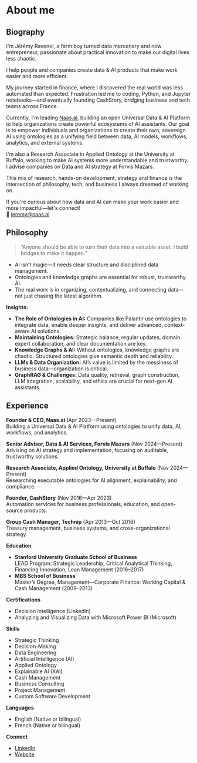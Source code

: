 # About me

## Biography

I'm Jérémy Ravenel, a farm boy turned data mercenary and now entrepreneur, passionate about practical innovation to make our digital lives less chaotic.

I help people and companies create data & AI products that make work easier and more efficient.

My journey started in finance, where I discovered the real world was less automated than expected. Frustration led me to coding, Python, and Jupyter notebooks—and eventually founding CashStory, bridging business and tech teams across France.

Currently, I'm leading [Naas.ai](https://naas.ai), building an open Universal Data & AI Platform to help organizations create powerful ecosystems of AI assistants. Our goal is to empower individuals and organizations to create their own, sovereign AI using ontologies as a unifying field between data, AI models, workflows, analytics, and external systems.

I'm also a Research Associate in Applied Ontology at the University at Buffalo, working to make AI systems more understandable and trustworthy. I advise companies on Data and AI strategy at Forvis Mazars.

This mix of research, hands-on development, strategy and finance is the intersection of philosophy, tech, and business I always dreamed of working on.

If you're curious about how data and AI can make your work easier and more impactful—let's connect!  
📧 jeremy@naas.ai

## Philosophy

> “Anyone should be able to turn their data into a valuable asset. I build bridges to make it happen.”

- AI isn’t magic—it needs clear structure and disciplined data management.
- Ontologies and knowledge graphs are essential for robust, trustworthy AI.
- The real work is in organizing, contextualizing, and connecting data—not just chasing the latest algorithm.

**Insights:**

- **The Role of Ontologies in AI:** Companies like Palantir use ontologies to integrate data, enable deeper insights, and deliver advanced, context-aware AI solutions.
- **Maintaining Ontologies:** Strategic balance, regular updates, domain expert collaboration, and clear documentation are key.
- **Knowledge Graphs & AI:** Without ontologies, knowledge graphs are chaotic. Structured ontologies give semantic depth and reliability.
- **LLMs & Data Organization:** AI’s value is limited by the messiness of business data—organization is critical.
- **GraphRAG & Challenges:** Data quality, retrieval, graph construction, LLM integration, scalability, and ethics are crucial for next-gen AI assistants.

## Experience

**Founder & CEO, Naas.ai** (Apr 2023—Present)  
Building a Universal Data & AI Platform using ontologies to unify data, AI, workflows, and analytics.

**Senior Advisor, Data & AI Services, Forvis Mazars** (Nov 2024—Present)  
Advising on AI strategy and implementation, focusing on auditable, trustworthy solutions.

**Research Associate, Applied Ontology, University at Buffalo** (Nov 2024—Present)  
Researching executable ontologies for AI alignment, explainability, and compliance.

**Founder, CashStory** (Nov 2016—Apr 2023)  
Automation services for business professionals, education, and open-source products.

**Group Cash Manager, Technip** (Apr 2013—Oct 2016)  
Treasury management, business systems, and cross-organizational strategy.

**Education**

- **Stanford University Graduate School of Business**  
  LEAD Program: Strategic Leadership, Critical Analytical Thinking, Financing Innovation, Lean Management (2016–2017)
- **MBS School of Business**  
  Master’s Degree, Management—Corporate Finance: Working Capital & Cash Management (2009–2013)

**Certifications**

- Decision Intelligence (LinkedIn)
- Analyzing and Visualizing Data with Microsoft Power BI (Microsoft)

**Skills**

- Strategic Thinking
- Decision-Making
- Data Engineering
- Artificial Intelligence (AI)
- Applied Ontology
- Explainable AI (XAI)
- Cash Management
- Business Consulting
- Project Management
- Custom Software Development

**Languages**

- English (Native or bilingual)
- French (Native or bilingual)

**Connect**

- [LinkedIn](https://www.linkedin.com/in/jeremyravenel/)
- [Website](https://naas.ai)
